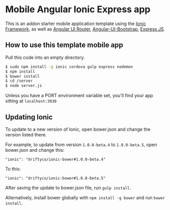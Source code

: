 Mobile Angular Ionic Express app
================================

This is an addon starter mobile application template using the [Ionic Framework](http://ionicframework.com/), as well as [Angular UI Router](http://angular-ui.github.io/ui-router/), [Angular-UI-Bootstrap](http://angular-ui.github.io/), [Express JS](http://expressjs.com/).

## How to use this template mobile app
Pull this code into an empty directory.
```bash
$ sudo npm install -g ionic cordova gulp express nodemon
$ npm install
$ bower install
$ cd /server
$ node server.js
```
Unless you have a PORT environment variable set, you'll find your app sitting at ````localhost:3030````

## Updating Ionic

To update to a new version of Ionic, open bower.json and change the version listed there.

For example, to update from version `1.0.0-beta.4` to `1.0.0-beta.5`, open bower.json and change this:

```
"ionic": "driftyco/ionic-bower#1.0.0-beta.4"
```

To this:

```
"ionic": "driftyco/ionic-bower#1.0.0-beta.5"
```

After saving the update to bower.json file, run `gulp install`.

Alternatively, install bower globally with `npm install -g bower` and run `bower install`.
